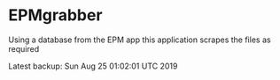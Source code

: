 # EPMgrabber
Using a database from the EPM app this application scrapes the files as required


Latest backup: Sun Aug 25 01:02:01 UTC 2019
